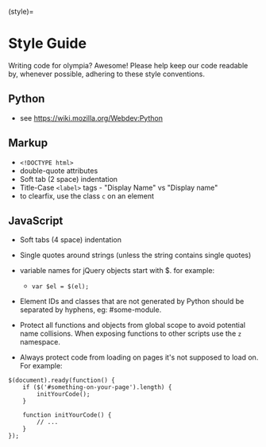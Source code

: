 (style)=

# Style Guide

Writing code for olympia? Awesome! Please help keep our code readable by,
whenever possible, adhering to these style conventions.

## Python

- see <https://wiki.mozilla.org/Webdev:Python>

## Markup

- `<!DOCTYPE html>`
- double-quote attributes
- Soft tab (2 space) indentation
- Title-Case `<label>` tags
  \- "Display Name" vs "Display name"
- to clearfix, use the class `c` on an element

## JavaScript

- Soft tabs (4 space) indentation

- Single quotes around strings (unless the string contains single quotes)

- variable names for jQuery objects start with \$. for example:

  - `var $el = $(el);`

- Element IDs and classes that are not generated by Python should be separated
  by hyphens, eg: #some-module.

- Protect all functions and objects from global scope to avoid potential name
  collisions. When exposing functions to other scripts use
  the `z` namespace.

- Always protect code from loading on pages it's not supposed to load on.
  For example:

```
$(document).ready(function() {
    if ($('#something-on-your-page').length) {
        initYourCode();
    }

    function initYourCode() {
        // ...
    }
});
```

